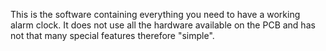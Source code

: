 This is the software containing everything you need to have a working alarm clock.
It does not use all the hardware available on the PCB and has not that many special features therefore "simple".
